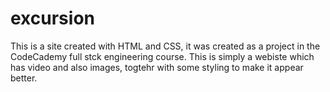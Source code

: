 # excursion
This is a site created with HTML and CSS, it was created as a project in the CodeCademy full stck engineering course. This is simply a webiste which has video and also images, togtehr with some styling to make it appear better. 
